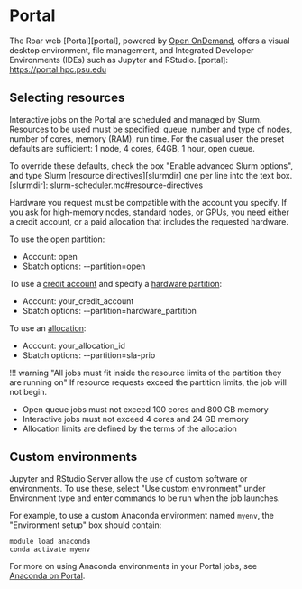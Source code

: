 # Portal

The Roar web [Portal][portal], powered by [Open OnDemand](https://openondemand.org/),
offers a visual desktop environment, file management, 
and Integrated Developer Environments (IDEs) such as Jupyter and RStudio.
[portal]: <https://portal.hpc.psu.edu>

## Selecting resources

Interactive jobs on the Portal are scheduled and managed by Slurm.
Resources to be used must be specified:
queue, number and type of nodes, number of cores, memory (RAM), run time.
For the casual user, the preset defaults are sufficient:
1 node, 4 cores, 64GB, 1 hour, open queue.

To override these defaults, check the box "Enable advanced Slurm options",
and type Slurm [resource directives][slurmdir] one per line into the text box.
[slurmdir]: slurm-scheduler.md#resource-directives

Hardware you request must be compatible with the account you specify.
If you ask for high-memory nodes, standard nodes, or GPUs, 
you need either a credit account, or a paid allocation 
that includes the requested hardware.

To use the open partition:

 - Account: open
 - Sbatch options: --partition=open

To use a [credit account](../accounts/paying-for-compute.md)
and specify a [hardware partition](../getting-started/compute-hardware.md#partitions):

 - Account: your_credit_account
 - Sbatch options: --partition=hardware_partition

To use an [allocation](../accounts/paying-for-compute.md):

 - Account: your_allocation_id
 - Sbatch options: --partition=sla-prio

!!! warning "All jobs must fit inside the resource limits of the partition they are running on"
     If resource requests exceed the partition limits, the job will not begin.

- Open queue jobs must not exceed 100 cores and 800 GB memory
- Interactive jobs must not exceed 4 cores and 24 GB memory
- Allocation limits are defined by the terms of the allocation

## Custom environments

Jupyter and RStudio Server allow the use of custom software or environments. 
To use these, select "Use custom environment" under Environment type 
and enter commands to be run when the job launches.

For example, to use a custom Anaconda environment named `myenv`, 
the "Environment setup" box should contain:

```
module load anaconda
conda activate myenv
```

For more on using Anaconda environments in your Portal jobs, 
see [Anaconda on Portal](../packages/anaconda.md/#anaconda-on-portal).
